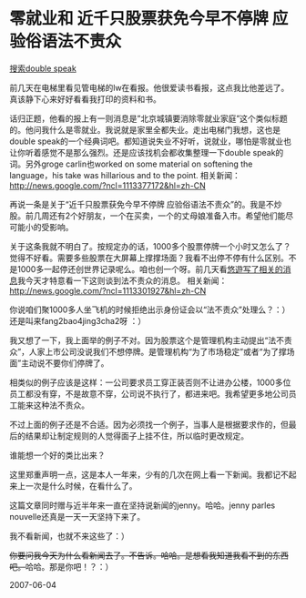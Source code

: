 # 零就业和 近千只股票获免今早不停牌 应验俗语法不责众

[搜索double speak](http://www.google.com/search?q=double+speak)

前几天在电梯里看见管电梯的lw在看报。他很爱读书看报，这点我比他差远了。真该静下心来好好看看我打印的资料和书。

话归正题，他看的报上有一则消息是”北京城镇要消除零就业家庭”这个类似标题的。他问我什么是零就业。我说就是家里全都失业。走出电梯门我想，这也是double speak的一个经典词吧。都知道说失业不好听，说就业，哪怕是零就业也让你听着感觉不是那么强烈。还是应该找机会都收集整理一下double speak的词。另外groge carlin也worked on some material on softening the language，his take was hillarious and to the point.
相关新闻： http://news.google.com/?ncl=1113377172&hl=zh-CN

再说一条是关于“近千只股票获免今早不停牌 应验俗语法不责众”的。我是不炒股。前几周还有2个好朋友，一个在买卖，一个的丈母娘准备入市。希望他们能尽可能小的受影响。

关于这条我就不明白了。按规定办的话，1000多个股票停牌一个小时又怎么了？觉得不好看。需要多些股票在大屏幕上撑撑场面？我看不出停不停有什么区别。不是1000多一起停还创世界记录呢么。咱也创一个呀。前几天看[悠遊写了相关的消息](http://maggiewcn.blog.sohu.com/48174610.html)我今天才特意看一下这则谈到法不责众的消息。
相关新闻： http://news.google.com/?ncl=1113301927&hl=zh-CN

你说咱们聚1000多人坐飞机的时候拒绝出示身份证会以“法不责众”处理么？：）还是叫来fang2bao4jing3cha2呀 ：）

我又想了一下，我上面举的例子不对。因为股票这个是管理机构主动提出“法不责众”，人家上市公司没说我们不想停牌。是管理机构“为了市场稳定”或者“为了撑场面”主动说不要你们停牌了。

相类似的例子应该是这样：一公司要求员工穿正装否则不让进办公楼，1000多位员工都没有穿，不是故意不穿，公司说不执行了，都进来吧。我希望更多地公司员工能来这种法不责众。

不过上面的例子还是不合适。因为必须找一个例子，当事人是根据要求作的，但最后的结果却让制定规则的人觉得面子上挂不住，所以临时更改规定。

谁能想一个好的类比出来？

这里郑重声明一点，这是本人一年来，少有的几次在网上看一下新闻。我都记不起来上一次是什么时候，在看什么了。

这篇文章同时赠与近半年来一直在坚持说新闻的jenny。哈哈。jenny parles nouvelle还真是一天一天坚持下来了。

我不看新闻，也就不来这些了：）

<del>你要问我今天为什么看新闻去了。不告诉。哈哈。是想看我知道我看不到的东西吧。</del>哈哈。那是你吧！？：）





2007-06-04